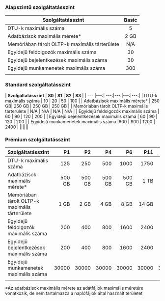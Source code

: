 <!--
Used in:
sql-database-performance-guidance.md  
sql-database-resource-limits.md
sql-database-service-tiers.md  
-->

### <a name="basic-service-tier"></a>Alapszintű szolgáltatásszint
| **Szolgáltatásszint** | **Basic** |
| --- | :---: |
| DTU-k maximális száma | 5 |
| Adatbázisok maximális mérete* |2 GB|
| Memóriában tárolt OLTP-k maximális tárterülete |N/A |
| Egyidejű feldolgozók maximális száma |30 |
| Egyidejű bejelentkezések maximális száma |30 |
| Egyidejű munkamenetek maximális száma |300 |
|||

### <a name="standard-service-tier"></a>Standard szolgáltatásszint
| **Szolgáltatásszint** | **S0** | **S1** | **S2** | **S3** |
| --- |---:| ---:|---:|---:|---:|
| DTU-k maximális száma | 10 | 20 | 50 | 100 |
| Adatbázisok maximális mérete* | 250 GB| 250 GB | 250 GB | 250 GB |
| Memóriában tárolt OLTP-k maximális tárterülete | N/A | N/A | N/A | N/A |
| Egyidejű feldolgozók maximális száma | 60 | 90 | 120 | 200 |
| Egyidejű bejelentkezések maximális száma | 60 | 90 | 120 | 200 |
| Egyidejű munkamenetek maximális száma |600 | 900 | 1200 | 2400 |
||||||

### <a name="premium-service-tier"></a>Prémium szolgáltatásszint 
| **Szolgáltatásszint** | **P1** | **P2** | **P4** | **P6** | **P11** | **P15** | 
| --- |---:|---:|---:|---:|---:|---:|
| DTU-k maximális száma | 125 | 250 | 500 | 1000 | 1750 | 4000 |
| Adatbázisok maximális mérete* | 500 GB | 500 GB | 500 GB | 500 GB | 1 TB | 1 TB |
| Memóriában tárolt OLTP-k maximális tárterülete | 1 GB | 2 GB | 4 GB | 8 GB | 14 GB | 32 GB |
| Egyidejű feldolgozók maximális száma | 200 | 400 | 800 | 1600 | 2400 | 6400 |
| Egyidejű bejelentkezések maximális száma | 200 | 400| 800| 1600| 2400| 6400 |
| Egyidejű munkamenetek maximális száma | 30000| 30000| 30000| 30000| 30000| 30000 |
|||||||

\*Az adatbázisok maximális mérete az adatfájlok maximális méretére vonatkozik, de nem tartalmazza a naplófájlok által használt területet

<!--HONumber=Jan17_HO2-->


